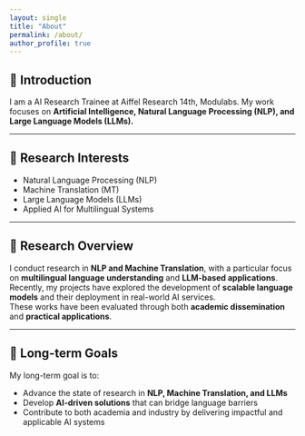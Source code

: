 ```yaml
---
layout: single
title: "About"
permalink: /about/
author_profile: true
---
```


## 👋 Introduction
I am a AI Research Trainee at Aiffel Research 14th, Modulabs.
My work focuses on **Artificial Intelligence, Natural Language Processing (NLP), and Large Language Models (LLMs).**

---

## 🔬 Research Interests
- Natural Language Processing (NLP)  
- Machine Translation (MT)  
- Large Language Models (LLMs)  
- Applied AI for Multilingual Systems  

---

## 📑 Research Overview
I conduct research in **NLP and Machine Translation**, with a particular focus on **multilingual language understanding** and **LLM-based applications**.  
Recently, my projects have explored the development of **scalable language models** and their deployment in real-world AI services.  
These works have been evaluated through both **academic dissemination** and **practical applications**.  

---

## 🎯 Long-term Goals
My long-term goal is to:  
- Advance the state of research in **NLP, Machine Translation, and LLMs**  
- Develop **AI-driven solutions** that can bridge language barriers  
- Contribute to both academia and industry by delivering impactful and applicable AI systems  
